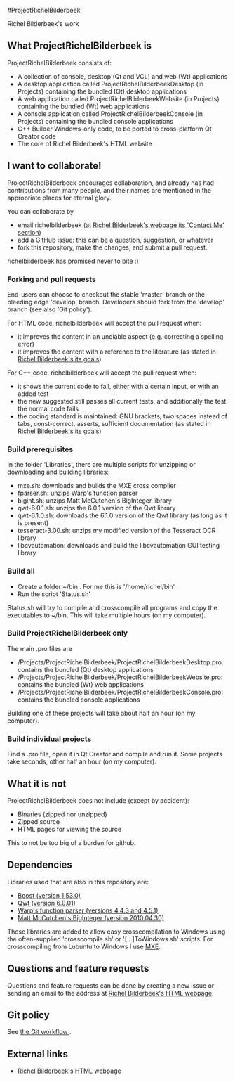 #ProjectRichelBilderbeek

Richel Bilderbeek's work

## What ProjectRichelBilderbeek is

ProjectRichelBilderbeek consists of:
* A collection of console, desktop (Qt and VCL) and web (Wt) applications
* A desktop application called ProjectRichelBilderbeekDesktop (in Projects) containing the bundled (Qt) desktop applications
* A web application called ProjectRichelBilderbeekWebsite (in Projects) containing the bundled (Wt) web applications
* A console application called ProjectRichelBilderbeekConsole (in Projects) containing the bundled console applications
* C++ Builder Windows-only code, to be ported to cross-platform Qt Creator code
* The core of Richel Bilderbeek's HTML website

## I want to collaborate!

ProjectRichelBilderbeek encourages collaboration, and already has had contributions from many people, 
and their names are mentioned in the appropriate places for eternal glory.

You can collaborate by
* email richelbilderbeek (at [Richel Bilderbeek's webpage its 'Contact Me' section](http://www.richelbilderbeek.nl/Contact.htm))
* add a GitHub issue: this can be a question, suggestion, or whatever
* fork this repository, make the changes, and submit a pull request. 

richelbilderbeek has promised never to bite :)

### Forking and pull requests

End-users can choose to checkout the stable 'master' branch or the bleeding edge 'develop' branch.
Developers should fork from the 'develop' branch (see also 'Git policy').

For HTML code, richelbilderbeek will accept the pull request when:
* it improves the content in an undiable aspect (e.g. correcting a spelling error)
* it improves the content with a reference to the literature (as stated in [Richel Bilderbeek's its goals](http://www.richelbilderbeek.nl/CppGoal.htm))

For C++ code, richelbilderbeek will accept the pull request when:
* it shows the current code to fail, either with a certain input, or with an added test
* the new suggested still passes all current tests, and additionally the test the normal code fails
* the coding standard is maintained: GNU brackets, two spaces instead of tabs, const-correct, asserts, sufficient documentation (as stated in [Richel Bilderbeek's its goals](http://www.richelbilderbeek.nl/CppGoal.htm))

### Build prerequisites

In the folder 'Libraries', there are multiple scripts for unzipping or downloading and building libraries:
* mxe.sh: downloads and builds the MXE cross compiler
* fparser.sh: unzips Warp's function parser
* bigint.sh: unzips Matt McCutchen's BigInteger library
* qwt-6.0.1.sh: unzips the 6.0.1 version of the Qwt library
* qwt-6.1.0.sh: downloads the 6.1.0 version of the Qwt library (as long as it is present)
* tesseract-3.00.sh: unzips my modified version of the Tesseract OCR library
* libcvautomation: downloads and build the libcvautomation GUI testing library

### Build all

* Create a folder ~/bin . For me this is '/home/richel/bin'
* Run the script 'Status.sh'

Status.sh will try to compile and crosscompile all programs and copy the executables to ~/bin. This will take multiple hours (on my computer).

### Build ProjectRichelBilderbeek only

The main .pro files are
* /Projects/ProjectRichelBilderbeek/ProjectRichelBilderbeekDesktop.pro: contains the bundled (Qt) desktop applications
* /Projects/ProjectRichelBilderbeek/ProjectRichelBilderbeekWebsite.pro: contains the bundled (Wt) web applications
* /Projects/ProjectRichelBilderbeek/ProjectRichelBilderbeekConsole.pro: contains the bundled console applications

Building one of these projects will take about half an hour (on my computer).

### Build individual projects

Find a .pro file, open it in Qt Creator and compile and run it. Some projects take seconds, other half an hour (on my computer).

## What it is not

ProjectRichelBilderbeek does not include (except by accident):
* Binaries (zipped nor unzipped)
* Zipped source
* HTML pages for viewing the source

This to not be too big of a burden for github.

## Dependencies

Libraries used that are also in this repository are:
* [Boost (version 1.53.0)](http://www.boost.org)
* [Qwt (version 6.0.01)](http://qwt.sourceforge.net)
* [Warp's function parser (versions 4.4.3 and 4.5.1)](http://warp.povusers.org/FunctionParser)
* [Matt McCutchen's BigInteger (version 2010.04.30)](https://mattmccutchen.net/bigint)

These libraries are added to allow easy crosscompilation to Windows using the often-supplied 'crosscompile.sh' or '[...]ToWindows.sh' scripts. 
For crosscompiling from Lubuntu to Windows I use [MXE](https://github.com/mxe/mxe).

## Questions and feature requests

Questions and feature requests can be done by creating a new issue or sending an email to the address at [Richel Bilderbeek's HTML webpage](http://www.richelbilderbeek.nl).

## Git policy

See [the Git workflow ](git_workflow.md).

## External links

* [Richel Bilderbeek's HTML webpage](http://www.richelbilderbeek.nl)
